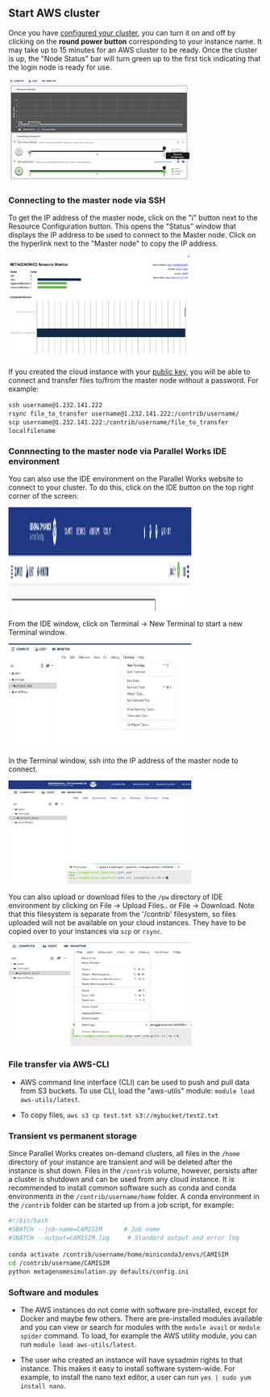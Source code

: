 ## Start AWS cluster

Once you have [configured your cluster](https://github.com/shenjean/cloud-classroom/blob/main/PW/configure.MD), you can turn it on and off by clicking on the <b>round power button</b> corresponding to your instance name. It may take up to 15 minutes for an AWS cluster to be ready. Once the cluster is up, the "Node Status" bar will turn green up to the first tick indicating that the login node is ready for use. 

<img src="media/Gear.png" style="width:3.77778in;height:2.13889in" alt="Resource configuration on Parallel Work's Compute page" />

### Connecting to the master node via SSH
To get the IP address of the master node, click on the "i" button next to the Resource Configuration button. This opens the "Status" window that displays the IP address to be used to connect to the Master node. Click on the hyperlink next to the "Master node" to copy the IP address.

<img src="media/Info.png" style="width:3.77778in;height:2.13889in" alt="Status window" />

If you created the cloud instance with your [public key](https://github.com/shenjean/cloud-classroom/blob/main/PW/keygen.MD), you will be able to connect and transfer files to/from the master node without a password. For example:

`ssh username@1.232.141.222`
<br>
`rsync file_to_transfer username@1.232.141.222:/contrib/username/`
<br>
`scp username@1.232.141.222:/contrib/username/file_to_transfer localfilename`

### Connnecting to the master node via Parallel Works IDE environment

You can also use the IDE environment on the Parallel Works website to connect to your cluster. To do this, click on the IDE button on the top right corner of the screen:

<img src="media/IDE.png" style="width:3.77778in;height:2.13889in" alt="IDE button" />

From the IDE window, click on Terminal -> New Terminal to start a new Terminal window.

<img src="media/Terminal.png" style="width:3.77778in;height:2.13889in" alt="Terminal window"/>

In the Terminal window, ssh into the IP address of the master node to connect. 

<img src="media/SSH.png" style="width:3.77778in;height:2.13889in" alt="SSH command"/>

You can also upload or download files to the `/pw` directory of IDE environment by clicking on File -> Upload Files.. or File -> Download. Note that this filesystem is separate from the '/contrib' filesystem, so files uploaded will not be available on your cloud instances. They have to be copied over to your instances via `scp` or `rsync`.

<img src="media/File.png" style="width:3.77778in;height:2.13889in" alt="SSH command"/>

### File transfer via AWS-CLI

* AWS command line interface (CLI) can be used to push and pull data from S3 buckets. To use CLI, load the "aws-utils" module: `module load aws-utils/latest`.

* To copy files, `aws s3 cp test.txt s3://mybucket/test2.txt`

### Transient vs permanent storage

Since Parallel Works creates on-demand clusters, all files in the `/home` directory of your instance are transient and will be deleted after the instance is shut down. Files in the `/contrib` volume, however, persists after a cluster is shutdown and can be used from any cloud instance. It is recommended to install common software such as conda and conda environments in the `/contrib/username/home` folder. A conda environment in the `/contrib` folder can be started up from a job script, for example:

```sh
#!/bin/bash
#SBATCH --job-name=CAMISIM      # Job name 
#SBATCH --output=CAMISIM.log     # Standard output and error log    

conda activate /contrib/username/home/miniconda3/envs/CAMISIM
cd /contrib/username/CAMISIM
python metagenomesimulation.py defaults/config.ini
```

### Software and modules

* The AWS instances do not come with software pre-installed, except for Docker and maybe few others. There are pre-installed modules available and you can view or search for modules with the `module avail` or `module spider` command. To load, for example the AWS utility module, you can run `module load aws-utils/latest`.

* The user who created an instance will have sysadmin rights to that instance. This makes it easy to install software system-wide. For example, to install the nano text editor, a user can run `yes | sudo yum install nano`.
